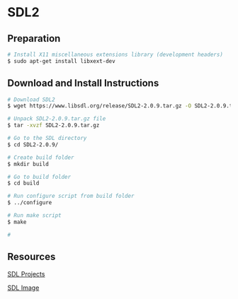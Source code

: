 # SDL2

## Preparation

```bash
# Install X11 miscellaneous extensions library (development headers)
$ sudo apt-get install libxext-dev
```

## Download and Install Instructions

```bash
# Download SDL2
$ wget https://www.libsdl.org/release/SDL2-2.0.9.tar.gz -O SDL2-2.0.9.tar.gz

# Unpack SDL2-2.0.9.tar.gz file
$ tar -xvzf SDL2-2.0.9.tar.gz

# Go to the SDL directory
$ cd SDL2-2.0.9/

# Create build folder
$ mkdir build

# Go to build folder
$ cd build

# Run configure script from build folder
$ ../configure

# Run make script
$ make

#


```
## Resources

[SDL Projects](https://www.libsdl.org/projects/)

[SDL Image](https://www.libsdl.org/projects/SDL_image/)
